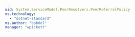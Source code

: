 ```yaml
---
uid: System.ServiceModel.PeerResolvers.PeerReferralPolicy
ms.technology: 
  - "dotnet-standard"
ms.author: "bobdel"
manager: "wpickett"
---
```


